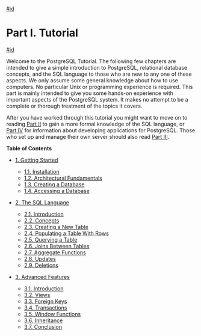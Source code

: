 [#id](#TUTORIAL)

# Part I. Tutorial

[#id](#id-1.4.2)

Welcome to the PostgreSQL Tutorial. The following few chapters are intended to give a simple introduction to PostgreSQL, relational database concepts, and the SQL language to those who are new to any one of these aspects. We only assume some general knowledge about how to use computers. No particular Unix or programming experience is required. This part is mainly intended to give you some hands-on experience with important aspects of the PostgreSQL system. It makes no attempt to be a complete or thorough treatment of the topics it covers.

After you have worked through this tutorial you might want to move on to reading [Part II](sql) to gain a more formal knowledge of the SQL language, or [Part IV](client-interfaces) for information about developing applications for PostgreSQL. Those who set up and manage their own server should also read [Part III](admin).

**Table of Contents**

* [1. Getting Started](tutorial-start)

    * [1.1. Installation](tutorial-install)
    * [1.2. Architectural Fundamentals](tutorial-arch)
    * [1.3. Creating a Database](tutorial-createdb)
    * [1.4. Accessing a Database](tutorial-accessdb)

* [2. The SQL Language](tutorial-sql)

    * [2.1. Introduction](tutorial-sql-intro)
    * [2.2. Concepts](tutorial-concepts)
    * [2.3. Creating a New Table](tutorial-table)
    * [2.4. Populating a Table With Rows](tutorial-populate)
    * [2.5. Querying a Table](tutorial-select)
    * [2.6. Joins Between Tables](tutorial-join)
    * [2.7. Aggregate Functions](tutorial-agg)
    * [2.8. Updates](tutorial-update)
    * [2.9. Deletions](tutorial-delete)

* [3. Advanced Features](tutorial-advanced)

    * [3.1. Introduction](tutorial-advanced-intro)
    * [3.2. Views](tutorial-views)
    * [3.3. Foreign Keys](tutorial-fk)
    * [3.4. Transactions](tutorial-transactions)
    * [3.5. Window Functions](tutorial-window)
    * [3.6. Inheritance](tutorial-inheritance)
    * [3.7. Conclusion](tutorial-conclusion)